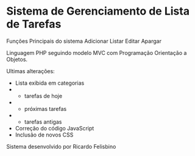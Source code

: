 # Sistema de Gerenciamento de Lista de Tarefas

Funções Principais do sistema
Adicionar
Listar
Editar
Apargar

Linguagem PHP seguindo modelo MVC com Programação Orientação a Objetos.

Ultimas alterações:

 * Lista exibida em categorias
 * * tarefas de hoje
 * * próximas tarefas
 * * tarefas antigas
 * Correção do código JavaScript
 * Inclusão de novos CSS

Sistema desenvolvido por Ricardo Felisbino
